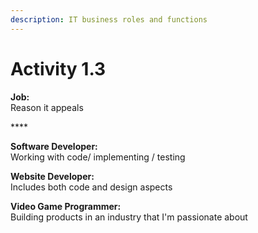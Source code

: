 ```yaml
---
description: IT business roles and functions
---
```


# Activity 1.3

**Job:**  
Reason it appeals

\*\*\*\*

**Software Developer:**  
Working with code/ implementing / testing

**Website Developer:**  
Includes both code and design aspects

**Video Game Programmer:**  
Building products in an industry that I'm passionate about

